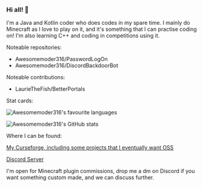 ### Hi all! 👋

I'm a Java and Kotlin coder who does codes in my spare time. I mainly do Minecraft as I love to play on it, and it's something that I can practise coding on! 
I'm also learning C++ and coding in competitions using it.

Noteable repositories: 
  - Awesomemoder316/PasswordLogOn
  - Awesomemoder316/DiscordBackdoorBot

Noteable contributions: 
  - LaurieTheFish/BetterPortals


Stat cards:

![Awesomemoder316's favourite languages](https://github-readme-stats.vercel.app/api/top-langs/?username=awesomemoder316&theme=radical)

![Awesomemoder316's GitHub stats](https://github-readme-stats.vercel.app/api?username=awesomemoder316&show_icons=true&theme=radical)

Where I can be found:

[My Curseforge, including some projects that I eventually want OSS](https://www.curseforge.com/members/awesomemoder316/projects/)

[Discord Server](https://discord.gg/nPbakm9eEr/)

I'm open for Minecraft plugin commissions, drop me a dm on Discord if you want something custom made, and we can discuss further.
